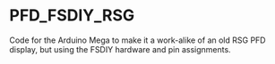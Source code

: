 # PFD_FSDIY_RSG
Code for the Arduino Mega to make it a work-alike of an old RSG PFD display, but using the FSDIY hardware and pin assignments. 
